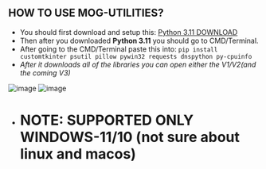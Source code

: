 ## HOW TO USE MOG-UTILITIES?

- You should first download and setup this: [Python 3.11 DOWNLOAD](https://apps.microsoft.com/detail/9nrwmjp3717k?hl=en-US&gl=US)
- Then after you downloaded **Python 3.11** you should go to CMD/Terminal.
- After going to the CMD/Terminal paste this into: ```pip install customtkinter psutil pillow pywin32 requests dnspython py-cpuinfo```
- *After it downloads all of the libraries you can open either the V1/V2(and the coming V3)*

![image](https://github.com/user-attachments/assets/a2d979de-58c2-491b-8d95-01784ff8a974)
![image](https://github.com/user-attachments/assets/02918e65-de34-4b36-8d25-0f6b53e65754)

- # NOTE: SUPPORTED ONLY WINDOWS-11/10 (not sure about linux and macos)
